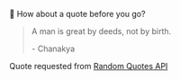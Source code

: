 📣 How about a quote before you go?

> A man is great by deeds, not by birth.
>
> <p>- Chanakya</p>

Quote requested from [Random Quotes API](https://github.com/lukePeavey/quotable)
